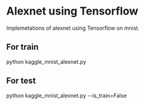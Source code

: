 # Alexnet using Tensorflow
Implemetations of alexnet using Tensorflow on mnist.

## For train
python kaggle_mnist_alexnet.py

## For test
python kaggle_mnist_alexnet.py --is_train=False
